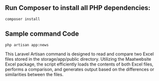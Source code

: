 ## Run Composer to install all PHP dependencies:

```
composer install
```

## Sample command Code

```
php artisan app:news
```

This Laravel Artisan command is designed to read and compare two Excel files stored in the storage/app/public directory. Utilizing the Maatwebsite Excel package, the script efficiently loads the contents of both Excel files, performs a comparison, and generates output based on the differences or similarities between the files.

